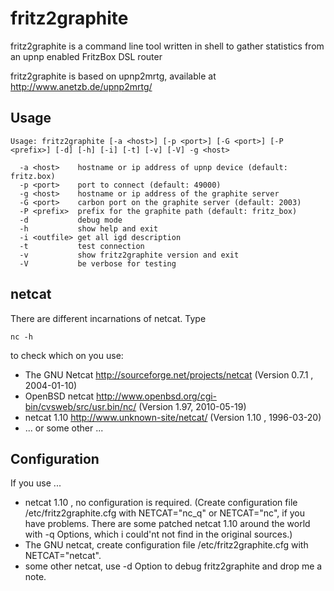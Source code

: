 fritz2graphite
==============

fritz2graphite is a command line tool written in shell to gather statistics from an upnp enabled FritzBox DSL router

fritz2graphite is based on upnp2mrtg, available at http://www.anetzb.de/upnp2mrtg/

Usage
-----
```
Usage: fritz2graphite [-a <host>] [-p <port>] [-G <port>] [-P <prefix>] [-d] [-h] [-i] [-t] [-v] [-V] -g <host>

  -a <host>    hostname or ip address of upnp device (default: fritz.box)
  -p <port>    port to connect (default: 49000)
  -g <host>    hostname or ip address of the graphite server
  -G <port>    carbon port on the graphite server (default: 2003)
  -P <prefix>  prefix for the graphite path (default: fritz_box)
  -d           debug mode
  -h           show help and exit
  -i <outfile> get all igd description
  -t           test connection
  -v           show fritz2graphite version and exit
  -V           be verbose for testing
```

netcat
------

There are different incarnations of netcat. Type

    nc -h

to check which on you use:
* The GNU Netcat http://sourceforge.net/projects/netcat (Version 0.7.1 , 2004-01-10)
* OpenBSD netcat http://www.openbsd.org/cgi-bin/cvsweb/src/usr.bin/nc/ (Version 1.97, 2010-05-19)
* netcat 1.10 http://www.unknown-site/netcat/ (Version 1.10 , 1996-03-20)
* ... or some other ...

Configuration
-------------

If you use ...
* netcat 1.10 , no configuration is required. (Create configuration file /etc/fritz2graphite.cfg with NETCAT="nc_q" or NETCAT="nc", if you have problems. There are some patched netcat 1.10 around the world with -q Options, which i could'nt not find in the original sources.)
* The GNU netcat, create configuration file /etc/fritz2graphite.cfg with NETCAT="netcat".
* some other netcat, use -d Option to debug fritz2graphite and drop me a note.

